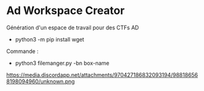 # Ad Workspace Creator
Génération d'un espace de travail pour des CTFs AD

- python3 -m pip install wget

Commande : 
- python3 filemanger.py -bn box-name

https://media.discordapp.net/attachments/970427186832093194/988186568198094960/unknown.png
